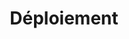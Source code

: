 ---
title: Déploiement
permalink: /diagrammes-de-deploiement/#deploiement
nav_order: 4
parent: Diagrammes de déploiement
---